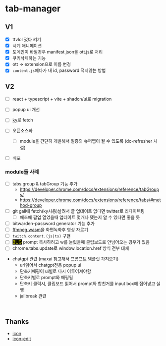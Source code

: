 # tab-manager

## V1

- [x] ttvlol 껐다 켜기
- [x] 시계 애니메이션
- [x] 도메인이 바뀔경우 manifest.json을 ott.js로 처리
- [x] 쿠키삭제하는 기능
- [x] ott -> extension으로 이름 변경
- [x] `content.js`에다가 내 id, password 적지않는 방법

## V2

- [ ] react + typescript + vite + shadcn/ui로 migration
- [ ] popup ui 개선
- [ ] [ky](https://github.com/sindresorhus/ky)로 fetch
- [ ] 오픈소스화
  - [ ] module을 간단히 개발해서 일종의 슈퍼앱이 될 수 있도록 (dc-refresher 처럼)
- [ ] 배포


### module들 사례

- [ ] tabs.group & tabGroup 기능 추가
  - https://developer.chrome.com/docs/extensions/reference/tabGroups/
  - https://developer.chrome.com/docs/extensions/reference/tabs/#method-group
- [ ] git gall에 fetch(ky사용)날려서 글 업데이트 없다면 twitter로 리다이렉팅
  - [ ] 애초에 팝업 열었을때 업데이트 몇개나 됐는지 알 수 있다면 좋을 듯
- [ ] bitwarden-password generator 기능 추가
- [ ] [ffmpeg.wasm](https://github.com/ffmpegwasm/ffmpeg.wasm)을 화면녹화후 영상 자르기
- [ ] `twitch.content.(js|ts)` 구현
- [ ] <span style="color: yellow; background-color: black">BUG</span> prompt 복사하려고 w를 눌렀을때 클립보드로 안넘어오는 경우가 있음
- [ ] chrome.tabs.update로 window.location.href 방식 전부 대체
- chatgpt 관련 (maxai 참고해서 프롬프트 템플릿 가져오기)
  - url읽어서 chatgpt전용 popup ui
  - 단축키매핑이 ui별로 다시 이루어져야함
  - 단축키별로 prompt와 매핑됨
  - 단축키 클릭시, 클립보드 읽어서 prompt와 합친거를 input box에 집어넣고 실행
  - jailbreak 관련


<!-- - ship.txt에 대한 관리 (file:/// 으로 permission 얻어서 해결할까? ) -->
  <!-- - 백업 문제 (사라질 수가 있음) -->
  <!-- - 링크가 삭제되는 경우 -->
  <!-- - 다른 url인데 code가 겹쳐버리는 경우 -->
  <!-- - 한 사이트에서 재생이 안될때 다른 사이트로 가거나 검색을 하는 플로우 -->
  <!-- - 현재 링크에 대한 crud -->
<!-- - 도메인 별로 if-else를 걸어서 실행되는 content script파트를 가를 수 있나? -->
<!-- - 도메인 별로 쿠키/히스토리 삭제 기능 -->
<!-- - 시간표 기반으로 background에서 알림보내기 -->
<!-- - 성적표 생성기 -->
<!-- - 시간표 (timeline) 집어넣기 -->
<!-- - mac에서 window+v와 같은 것을 구현 (크롬 익스텐션 형태가 아닐 수도 있음) -->

<br>

## Thanks

- [icon](https://www.flaticon.com/free-icon/tabs_5515335?term=tab&related_id=5515335)
- [icon-edit](https://www.photopea.com/)
